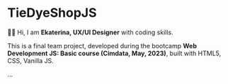 # TieDyeShopJS

👩‍💻 Hi, I am **Ekaterina, UX/UI Designer** with coding skills.

This is a final team project, developed during the bootcamp **Web Development JS: Basic course (Cimdata, May, 2023)**, built with HTML5, CSS, Vanilla JS.

...

